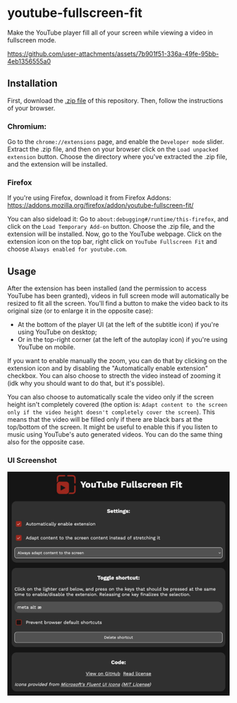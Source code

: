 # youtube-fullscreen-fit
Make the YouTube player fill all of your screen while viewing a video in fullscreen mode.

https://github.com/user-attachments/assets/7b901f51-336a-49fe-95bb-4eb1356555a0


## Installation
First, download the [.zip file](https://codeload.github.com/Dinoosauro/youtube-fullscreen-cover/zip/refs/heads/main) of this repository. Then, follow the instructions of your browser.
### Chromium:
Go to the ```chrome://extensions``` page, and enable the ```Developer mode``` slider. Extract the .zip file, and then on your browser click on the ```Load unpacked extension``` button. Choose the directory where you've extracted the .zip file, and the extension will be installed.

### Firefox

If you're using Firefox, download it from Firefox Addons: https://addons.mozilla.org/firefox/addon/youtube-fullscreen-fit/

You can also sideload it:
Go to ```about:debugging#/runtime/this-firefox```, and click on the ```Load Temporary Add-on``` button. Choose the .zip file, and the extension will be installed. Now, go to the YouTube webpage. Click on the extension icon on the top bar, right click on ```YouTube Fullscreen Fit``` and choose ```Always enabled for youtube.com```. 

## Usage
After the extension has been installed (and the permission to access YouTube has been granted), videos in full screen mode will automatically be resized to fit all the screen. You'll find a button to make the video back to its original size (or to enlarge it in the opposite case):
- At the bottom of the player UI (at the left of the subtitle icon) if you're using YouTube on desktop;
- Or in the top-right corner (at the left of the autoplay icon) if you're using YouTube on mobile.

If you want to enable manually the zoom, you can do that by clicking on the extension icon and by disabling the "Automatically enable extension" checkbox. You can also choose to strecth the video instead of zooming it (idk why you should want to do that, but it's possible).

You can also choose to automatically scale the video only if the screen height isn't completely covered (the option is: `Adapt content to the screen only if the video height doesn't completely cover the screen`). This means that the video will be filled only if there are black bars at the top/bottom of the screen. It might be useful to enable this if you listen to music using YouTube's auto generated videos. You can do the same thing also for the opposite case.

### UI Screenshot

![UI Screenshot](./img/ytplaylistfit-ui.jpg)

